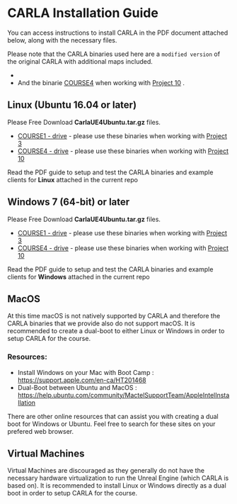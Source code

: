 # CARLA Installation Guide

You can access instructions to install CARLA in the PDF document attached below, along with the necessary files.

Please note that the CARLA binaries used here are a `modified version` of the original CARLA with additional maps included.

- 
- And the binarie [COURSE4](#) when working with [Project 10](#) .

## Linux (Ubuntu 16.04 or later)

Please Free Download **CarlaUE4Ubuntu.tar.gz** files.

- [COURSE1 - drive](#) - please use these binaries  when working with [Project 3](https://github.com/diesimo-ai/self-driving-car-projects/tree/main/p3-self-driving-vehicle-control)
- [COURSE4 - drive](#) - please use these binaries  when working with [Project 10](https://github.com/diesimo-ai/self-driving-car-projects/tree/main/p3-self-driving-vehicle-control)

Read the PDF guide to setup and test the CARLA binaries and example clients for **Linux** attached in the current repo 

## Windows 7 (64-bit) or later

Please Free Download **CarlaUE4Ubuntu.tar.gz** files.
- [COURSE1 - drive](#) - please use these binaries  when working with [Project 3](https://github.com/diesimo-ai/self-driving-car-projects/tree/main/p3-self-driving-vehicle-control)
- [COURSE4 - drive](#) - please use these binaries  when working with [Project 10](https://github.com/diesimo-ai/self-driving-car-projects/tree/main/p3-self-driving-vehicle-control)

Read the PDF guide to setup and test the CARLA binaries and example clients for **Windows** attached in the current repo 

## MacOS

At this time macOS is not natively supported by CARLA and therefore the CARLA binaries that we provide also do not support macOS. It is recommended to create a dual-boot to either Linux or Windows in order to setup CARLA for the course.

### Resources: 

- Install Windows on your Mac with Boot Camp : https://support.apple.com/en-ca/HT201468
- Dual-Boot between Ubuntu and MacOS : https://help.ubuntu.com/community/MactelSupportTeam/AppleIntelInstallation

There are other online resources that can assist you with creating a dual boot for Windows or Ubuntu. Feel free to search for these sites on your prefered web browser.

## Virtual Machines

Virtual Machines are discouraged as they generally do not have the necessary hardware virtualization to run the Unreal Engine (which CARLA is based on). It is recommended to install Linux or Windows directly as a dual boot in order to setup CARLA for the course.

